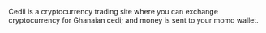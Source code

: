 Cedii is a cryptocurrency trading site where you can exchange cryptocurrency for Ghanaian cedi; and money is sent to your momo wallet.

